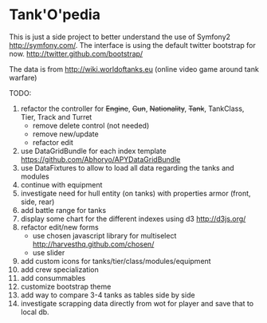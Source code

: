 Tank'O'pedia
========================

This is just a side project to better understand the use of Symfony2 http://symfony.com/.
The interface is using the default twitter bootstrap for now. http://twitter.github.com/bootstrap/

The data is from http://wiki.worldoftanks.eu (online video game around tank warfare)

TODO:

1. refactor the controller for ~~Engine~~, ~~Gun~~, ~~Nationality~~, ~~Tank~~, TankClass, Tier, Track and Turret
     - remove delete control (not needed)
     - remove new/update
     - refactor edit
2. use DataGridBundle for each index template https://github.com/Abhoryo/APYDataGridBundle
3. use DataFixtures to allow to load all data regarding the tanks and modules
4. continue with equipment
5. investigate need for hull entity (on tanks) with properties armor (front, side, rear)
6. add battle range for tanks
7. display some chart for the different indexes using d3 http://d3js.org/
8. refactor edit/new forms
     - use chosen javascript library for multiselect http://harvesthq.github.com/chosen/
     - use slider
9. add custom icons for tanks/tier/class/modules/equipment
10. add crew specialization
11. add consummables
12. customize bootstrap theme
13. add way to compare 3-4 tanks as tables side by side
14. investigate scrapping data directly from wot for player and save that to local db.
